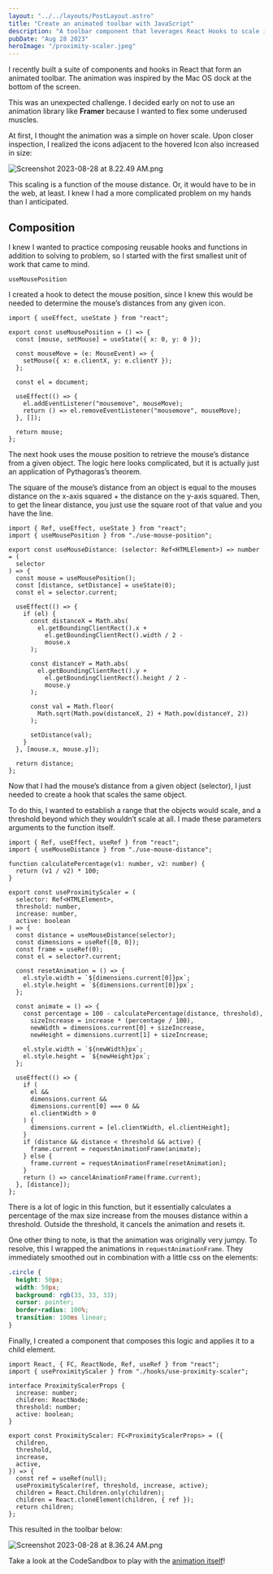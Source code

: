 ```yaml
---
layout: "../../layouts/PostLayout.astro"
title: "Create an animated toolbar with JavaScript"
description: "A toolbar component that leverages React Hooks to scale icons as a fn of proximity."
pubDate: "Aug 28 2023"
heroImage: "/proximity-scaler.jpeg"
---
```


I recently built a suite of components and hooks in React that form an animated toolbar. The animation was inspired by the Mac OS dock at the bottom of the screen.

This was an unexpected challenge. I decided early on not to use an animation library like **Framer** because I wanted to flex some underused muscles.

At first, I thought the animation was a simple on hover scale. Upon closer inspection, I realized the icons adjacent to the hovered Icon also increased in size:

![Screenshot 2023-08-28 at 8.22.49 AM.png](/dock.png)

This scaling is a function of the mouse distance. Or, it would have to be in the web, at least. I knew I had a more complicated problem on my hands than I anticipated.

## Composition

I knew I wanted to practice composing reusable hooks and functions in addition to solving to problem, so I started with the first smallest unit of work that came to mind.

`useMousePosition`

I created a hook to detect the mouse position, since I knew this would be needed to determine the mouse’s distances from any given icon.

```tsx
import { useEffect, useState } from "react";

export const useMousePosition = () => {
  const [mouse, setMouse] = useState({ x: 0, y: 0 });

  const mouseMove = (e: MouseEvent) => {
    setMouse({ x: e.clientX, y: e.clientY });
  };

  const el = document;

  useEffect(() => {
    el.addEventListener("mousemove", mouseMove);
    return () => el.removeEventListener("mousemove", mouseMove);
  }, []);

  return mouse;
};
```

The next hook uses the mouse position to retrieve the mouse’s distance from a given object. The logic here looks complicated, but it is actually just an application of Pythagoras’s theorem.

The square of the mouse’s distance from an object is equal to the mouses distance on the x-axis squared + the distance on the y-axis squared. Then, to get the linear distance, you just use the square root of that value and you have the line.

```tsx
import { Ref, useEffect, useState } from "react";
import { useMousePosition } from "./use-mouse-position";

export const useMouseDistance: (selector: Ref<HTMLElement>) => number = (
  selector
) => {
  const mouse = useMousePosition();
  const [distance, setDistance] = useState(0);
  const el = selector.current;

  useEffect(() => {
    if (el) {
      const distanceX = Math.abs(
        el.getBoundingClientRect().x +
          el.getBoundingClientRect().width / 2 -
          mouse.x
      );

      const distanceY = Math.abs(
        el.getBoundingClientRect().y +
          el.getBoundingClientRect().height / 2 -
          mouse.y
      );

      const val = Math.floor(
        Math.sqrt(Math.pow(distanceX, 2) + Math.pow(distanceY, 2))
      );

      setDistance(val);
    }
  }, [mouse.x, mouse.y]);

  return distance;
};
```

Now that I had the mouse’s distance from a given object (selector), I just needed to create a hook that scales the same object.

To do this, I wanted to establish a range that the objects would scale, and a threshold beyond which they wouldn’t scale at all. I made these parameters arguments to the function itself.

```tsx
import { Ref, useEffect, useRef } from "react";
import { useMouseDistance } from "./use-mouse-distance";

function calculatePercentage(v1: number, v2: number) {
  return (v1 / v2) * 100;
}

export const useProximityScaler = (
  selector: Ref<HTMLElement>,
  threshold: number,
  increase: number,
  active: boolean
) => {
  const distance = useMouseDistance(selector);
  const dimensions = useRef([0, 0]);
  const frame = useRef(0);
  const el = selector?.current;

  const resetAnimation = () => {
    el.style.width = `${dimensions.current[0]}px`;
    el.style.height = `${dimensions.current[0]}px`;
  };

  const animate = () => {
    const percentage = 100 - calculatePercentage(distance, threshold),
      sizeIncrease = increase * (percentage / 100),
      newWidth = dimensions.current[0] + sizeIncrease,
      newHeight = dimensions.current[1] + sizeIncrease;

    el.style.width = `${newWidth}px`;
    el.style.height = `${newHeight}px`;
  };

  useEffect(() => {
    if (
      el &&
      dimensions.current &&
      dimensions.current[0] === 0 &&
      el.clientWidth > 0
    ) {
      dimensions.current = [el.clientWidth, el.clientHeight];
    }
    if (distance && distance < threshold && active) {
      frame.current = requestAnimationFrame(animate);
    } else {
      frame.current = requestAnimationFrame(resetAnimation);
    }
    return () => cancelAnimationFrame(frame.current);
  }, [distance]);
};
```

There is a lot of logic in this function, but it essentially calculates a percentage of the max size increase from the mouses distance within a threshold. Outside the threshold, it cancels the animation and resets it.

One other thing to note, is that the animation was originally very jumpy. To resolve, this I wrapped the animations in `requestAnimationFrame`. They immediately smoothed out in combination with a little css on the elements:

```css
.circle {
  height: 50px;
  width: 50px;
  background: rgb(33, 33, 33);
  cursor: pointer;
  border-radius: 100%;
  transition: 100ms linear;
}
```

Finally, I created a component that composes this logic and applies it to a child element.

```tsx
import React, { FC, ReactNode, Ref, useRef } from "react";
import { useProximityScaler } from "./hooks/use-proximity-scaler";

interface ProximityScalerProps {
  increase: number;
  children: ReactNode;
  threshold: number;
  active: boolean;
}

export const ProximityScaler: FC<ProximityScalerProps> = ({
  children,
  threshold,
  increase,
  active,
}) => {
  const ref = useRef(null);
  useProximityScaler(ref, threshold, increase, active);
  children = React.Children.only(children);
  children = React.cloneElement(children, { ref });
  return children;
};
```

This resulted in the toolbar below:

![Screenshot 2023-08-28 at 8.36.24 AM.png](/toolbar.png)

Take a look at the CodeSandbox to play with the [animation itself](https://codesandbox.io/p/sandbox/proximity-scaler-l4tmsq?file=/src/proximity-scaler.tsx:13,13)!
